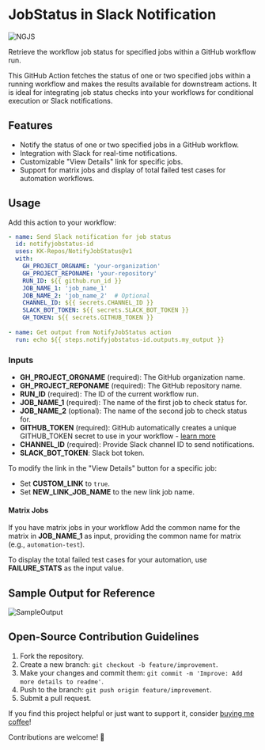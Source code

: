 # JobStatus in Slack Notification

![NGJS](https://kk-artifacts.s3.ap-south-1.amazonaws.com/banner2.png)

Retrieve the workflow job status for specified jobs within a GitHub workflow run.

This GitHub Action fetches the status of one or two specified jobs within a running workflow and makes the results available for downstream actions. It is ideal for integrating job status checks into your workflows for conditional execution or Slack notifications.

## Features

- Notify the status of one or two specified jobs in a GitHub workflow.
- Integration with Slack for real-time notifications.
- Customizable "View Details" link for specific jobs.
- Support for matrix jobs and display of total failed test cases for automation workflows.

## Usage

Add this action to your workflow:

```yaml
- name: Send Slack notification for job status
  id: notifyjobstatus-id
  uses: KK-Repos/NotifyJobStatus@v1
  with:
    GH_PROJECT_ORGNAME: 'your-organization'
    GH_PROJECT_REPONAME: 'your-repository'
    RUN_ID: ${{ github.run_id }}
    JOB_NAME_1: 'job_name_1'
    JOB_NAME_2: 'job_name_2'  # Optional
    CHANNEL_ID: ${{ secrets.CHANNEL_ID }}
    SLACK_BOT_TOKEN: ${{ secrets.SLACK_BOT_TOKEN }}
    GH_TOKEN: ${{ secrets.GITHUB_TOKEN }}
    
- name: Get output from NotifyJobStatus action
  run: echo ${{ steps.notifyjobstatus-id.outputs.my_output }}
```

### Inputs
- **GH_PROJECT_ORGNAME** (required): The GitHub organization name.
- **GH_PROJECT_REPONAME** (required): The GitHub repository name.
- **RUN_ID** (required): The ID of the current workflow run.
- **JOB_NAME_1** (required): The name of the first job to check status for.
- **JOB_NAME_2** (optional): The name of the second job to check status for.
- **GITHUB_TOKEN** (required): GitHub automatically creates a unique GITHUB_TOKEN secret to use in your workflow - [learn more](https://docs.github.com/en/actions/security-guides/automatic-token-authentication)
- **CHANNEL_ID** (required): Provide Slack channel ID to send notifications.
- **SLACK_BOT_TOKEN**: Slack bot token.

To modify the link in the "View Details" button for a specific job:

- Set **CUSTOM_LINK** to `true`.
- Set **NEW_LINK_JOB_NAME** to the new link job name.

#### Matrix Jobs
If you have matrix jobs in your workflow Add the common name for the matrix in **JOB_NAME_1** as input, providing the common name for matrix (e.g., `automation-test`).

To display the total failed test cases for your automation, use **FAILURE_STATS** as the input value.

## Sample Output for Reference

![SampleOutput](https://kk-artifacts.s3.ap-south-1.amazonaws.com/sampleOutput.png)

## Open-Source Contribution Guidelines

1. Fork the repository.
2. Create a new branch: `git checkout -b feature/improvement`.
3. Make your changes and commit them: `git commit -m 'Improve: Add more details to readme'`.
4. Push to the branch: `git push origin feature/improvement`.
5. Submit a pull request.

If you find this project helpful or just want to support it, consider [buying me coffee](https://www.buymeacoffee.com/kk.repos)!

Contributions are welcome! 🚀
